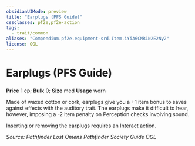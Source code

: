 ```yaml
---
obsidianUIMode: preview
title: "Earplugs (PFS Guide)"
cssclasses: pf2e,pf2e-action
tags:
  - trait/common
aliases: "Compendium.pf2e.equipment-srd.Item.iYiA6CMR1N2E2Ny2"
license: OGL
---
```

# Earplugs (PFS Guide)

### 


**Price** 1 cp; 
**Bulk** 0; **Size** med
**Usage** worn

Made of waxed cotton or cork, earplugs give you a +1 item bonus to saves against effects with the auditory trait. The earplugs make it difficult to hear, however, imposing a -2 item penalty on Perception checks involving sound.

Inserting or removing the earplugs requires an Interact action.

*Source: Pathfinder Lost Omens Pathfinder Society Guide*
*OGL*